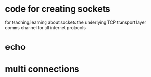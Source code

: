 # code for creating sockets
for teaching/learning about sockets
the underlying TCP transport layer comms channel
for all internet protocols
#  echo
# multi connections
